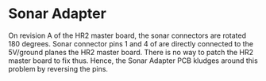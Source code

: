 # Sonar Adapter

On revision A of the HR2 master board, the sonar connectors are rotated 180 degrees.
Sonar connector pins 1 and 4 of are directly connected to the 5V/ground planes the HR2 master board.
There is no way to patch the HR2 master board to fix thus.
Hence, the Sonar Adapter PCB kludges around this problem by reversing the pins.

